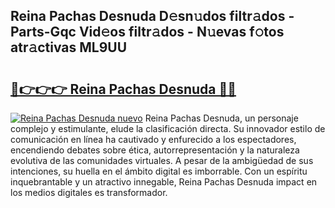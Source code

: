 ## Reina Pachas Desnuda D𝚎sn𝚞dos filtr𝚊dos - Parts-Gqc Vid𝚎os filtr𝚊dos - N𝚞evas f𝚘tos atr𝚊ctivas ML9UU

# <h2><a href="http://mb9vhn.tromn.icu/?c=Reina+Pachas+Desnuda">🔗👉👉👉 Reina Pachas Desnuda 🔗🔗</a></h2>

[![Reina Pachas Desnuda nuevo](https://i.imgur.com/pEAQMta.gif)](http://mb9vhn.tromn.icu/?c=Reina+Pachas+Desnuda)
Reina Pachas Desnuda, un personaje complejo y estimulante, elude la clasificación directa. Su innovador estilo de comunicación en línea ha cautivado y enfurecido a los espectadores, encendiendo debates sobre ética, autorrepresentación y la naturaleza evolutiva de las comunidades virtuales. A pesar de la ambigüedad de sus intenciones, su huella en el ámbito digital es imborrable. Con un espíritu inquebrantable y un atractivo innegable, Reina Pachas Desnuda impact en los medios digitales es transformador.
